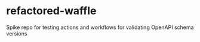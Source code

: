 # refactored-waffle
Spike repo for testing actions and workflows for validating OpenAPI schema versions
